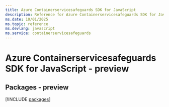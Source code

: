 ```yaml
---
title: Azure Containerservicesafeguards SDK for JavaScript
description: Reference for Azure Containerservicesafeguards SDK for JavaScript
ms.date: 10/01/2025
ms.topic: reference
ms.devlang: javascript
ms.service: containerservicesafeguards
---
```

# Azure Containerservicesafeguards SDK for JavaScript - preview
## Packages - preview
[!INCLUDE [packages](containerservicesafeguards-index.md)]